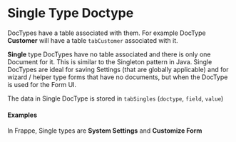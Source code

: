 <!-- base_template: frappe_io/www/frappe/frappe_base.html --><!-- add-breadcrumbs -->
# Single Type Doctype

DocTypes have a table associated with them. For example DocType **Customer** will have a table `tabCustomer` associated with it.

**Single** type DocTypes have no table associated and there is only one Document for it. This is similar to the Singleton pattern in Java. Single DocTypes are ideal for saving Settings (that are globally applicable) and for wizard / helper type forms that have no documents, but when the DocType is used for the Form UI.

The data in Single DocType is stored in `tabSingles` (`doctype`, `field`, `value`)

#### Examples 

In Frappe, Single types are **System Settings** and **Customize Form**